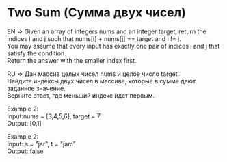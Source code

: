 # Two Sum (Сумма двух чисел)

EN => Given an array of integers nums and an integer target, return the indices i and j such that nums[i] + nums[j] == target and i != j.
</br>You may assume that every input has exactly one pair of indices i and j that satisfy the condition.
</br>Return the answer with the smaller index first.

RU => Дан массив целых чисел nums и целое число target.
</br>Найдите индексы двух чисел в массиве, которые в сумме дают заданное значение.
</br>Верните ответ, где меньший индекс идет первым.

Example 2:
</br>Input:nums = [3,4,5,6], target = 7
</br>Output: [0,1]

Example 2:
</br>Input: s = "jar", t = "jam"
</br>Output: false

